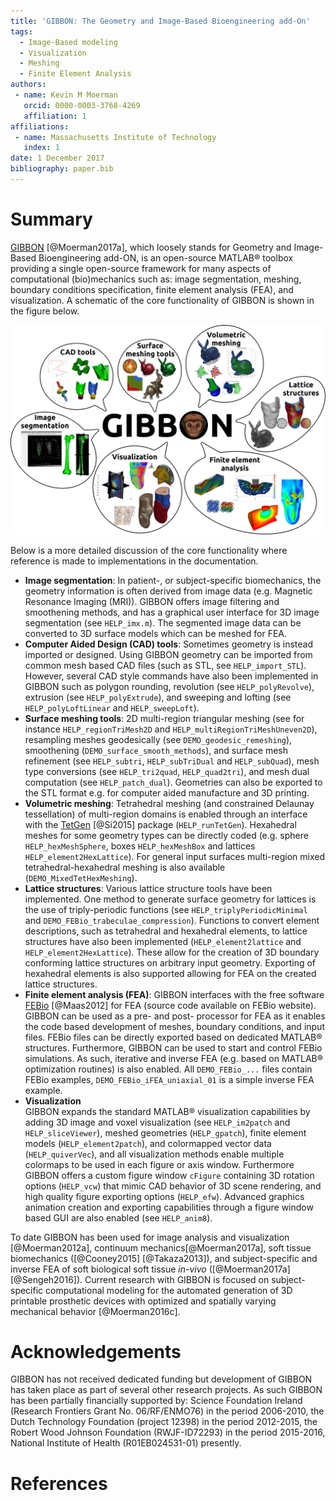 ```yaml
---
title: 'GIBBON: The Geometry and Image-Based Bioengineering add-On'
tags:
  - Image-Based modeling
  - Visualization
  - Meshing
  - Finite Element Analysis
authors:
 - name: Kevin M Moerman
   orcid: 0000-0003-3768-4269
   affiliation: 1
affiliations:
 - name: Massachusetts Institute of Technology
   index: 1
date: 1 December 2017
bibliography: paper.bib
---
```


# Summary
[GIBBON](https://github.com/gibbonCode/GIBBON) [@Moerman2017a], which loosely stands for Geometry and Image-Based Bioengineering add-ON, is an open-source MATLAB® toolbox providing a single open-source framework for many aspects of computational (bio)mechanics such as: image segmentation, meshing, boundary conditions specification, finite element analysis (FEA), and visualization. A schematic of the core functionality of GIBBON is shown in the figure below.

![A Graphical summary of the GIBBON toolbox](GIBBON_overview.png)

Below is a more detailed discussion of the core functionality where reference is made to implementations in the documentation.

* **Image segmentation**: In patient-, or subject-specific biomechanics, the geometry information is often derived from image data (e.g. Magnetic Resonance Imaging (MRI)). GIBBON offers image filtering and smoothening methods, and has a graphical user interface for 3D image segmentation (see `HELP_imx.m`). The segmented image data can be converted to 3D surface models which can be meshed for FEA.
* **Computer Aided Design (CAD) tools**: Sometimes geometry is instead imported or designed. Using GIBBON geometry can be imported from common mesh based CAD files (such as STL, see `HELP_import_STL`). However, several CAD style commands have also been implemented in GIBBON such as polygon rounding, revolution (see `HELP_polyRevolve`), extrusion (see `HELP_polyExtrude`), and sweeping and lofting (see `HELP_polyLoftLinear` and `HELP_sweepLoft`).
* **Surface meshing tools**: 2D multi-region triangular meshing (see for instance `HELP_regionTriMesh2D` and `HELP_multiRegionTriMeshUneven2D`), resampling meshes geodesically (see `DEMO_geodesic_remeshing`), smoothening (`DEMO_surface_smooth_methods`), and surface mesh refinement (see `HELP_subtri`, `HELP_subTriDual` and `HELP_subQuad`), mesh type conversions (see `HELP_tri2quad`, `HELP_quad2tri`), and mesh dual computation (see `HELP_patch_dual`). Geometries can also be exported to the STL format e.g. for computer aided manufacture and 3D printing.
* **Volumetric meshing**: Tetrahedral meshing (and constrained Delaunay tessellation) of multi-region domains is enabled through an interface with the [TetGen](http://wias-berlin.de/software/tetgen/) [@Si2015] package (`HELP_runTetGen`). Hexahedral meshes for some geometry types can be directly coded (e.g. sphere `HELP_hexMeshSphere`, boxes `HELP_hexMeshBox` and lattices `HELP_element2HexLattice`). For general input surfaces multi-region mixed tetrahedral-hexahedral meshing is also available (`DEMO_MixedTetHexMeshing`).
* **Lattice structures**: Various lattice structure tools have been implemented. One method to generate surface geometry for lattices is the use of triply-periodic functions (see `HELP_triplyPeriodicMinimal` and `DEMO_FEBio_trabeculae_compression`). Functions to convert element descriptions, such as tetrahedral and hexahedral elements, to lattice structures have also been implemented (`HELP_element2lattice` and `HELP_element2HexLattice`). These allow for the creation of 3D boundary conforming lattice structures on arbitrary input geometry. Exporting of hexahedral elements is also supported allowing for FEA on the created lattice structures.
* **Finite element analysis (FEA)**: GIBBON interfaces with the free software [FEBio](http://febio.org/) [@Maas2012] for FEA (source code available on FEBio website). GIBBON can be used as a pre- and post- processor for FEA as it enables the code based development of meshes, boundary conditions, and input files. FEBio files can be directly exported based on dedicated MATLAB® structures. Furthermore, GIBBON can be used to start and control FEBio simulations. As such, iterative and inverse FEA (e.g. based on MATLAB® optimization routines) is also enabled. All `DEMO_FEBio_...` files contain FEBio examples, `DEMO_FEBio_iFEA_uniaxial_01` is a simple inverse FEA example.
* **Visualization**  
GIBBON expands the standard MATLAB® visualization capabilities by adding 3D image and voxel visualization (see `HELP_im2patch` and `HELP_sliceViewer`), meshed geometries (`HELP_gpatch`), finite element models (`HELP_element2patch`), and colormapped vector data (`HELP_quiverVec`), and all visualization methods enable multiple colormaps to be used in each figure or axis window. Furthermore GIBBON offers a custom figure window `cFigure` containing 3D rotation options (`HELP_vcw`) that mimic CAD behavior of 3D scene rendering, and high quality figure exporting options (`HELP_efw`). Advanced graphics animation creation and exporting capabilities through a figure window based GUI are also enabled (see `HELP_anim8`).

To date GIBBON has been used for image analysis and visualization [@Moerman2012a], continuum mechanics[@Moerman2017a], soft tissue biomechanics ([@Cooney2015] [@Takaza2013]), and subject-specific and inverse FEA of soft biological soft tissue _in-vivo_ ([@Moerman2017a] [@Sengeh2016]). Current research with GIBBON is focused on subject-specific computational modeling for the automated generation of 3D printable prosthetic devices with optimized and spatially varying mechanical behavior [@Moerman2016c].

# Acknowledgements
GIBBON has not received dedicated funding but development of GIBBON has taken place as part of several other research projects. As such GIBBON has been partially financially supported by: Science Foundation Ireland (Research Frontiers Grant No. 06/RF/ENMO76) in the period 2006-2010, the Dutch Technology Foundation (project 12398) in the period 2012-2015, the Robert Wood Johnson Foundation (RWJF-ID72293) in the period 2015-2016, National Institute of Health (R01EB024531-01) presently.

# References

